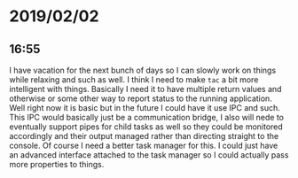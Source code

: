# 2019/02/02

## 16:55

I have vacation for the next bunch of days so I can slowly work on things
while relaxing and such as well. I think I need to make `tac` a bit more
intelligent with things. Basically I need it to have multiple return
values and otherwise or some other way to report status to the running
application. Well right now it is basic but in the future I could have it
use IPC and such. This IPC would basically just be a communication bridge,
I also will nede to eventually support pipes for child tasks as well so
they could be monitored accordingly and their output managed rather than
directing straight to the console. Of course I need a better task manager
for this. I could just have an advanced interface attached to the task
manager so I could actually pass more properties to things.
